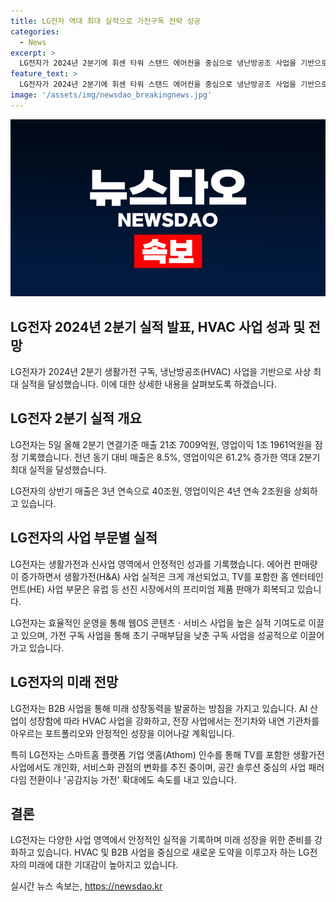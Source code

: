 ```yaml
---
title: LG전자 역대 최대 실적으로 가전구독 전략 성공
categories:
  - News
excerpt: >
  LG전자가 2024년 2분기에 휘센 타워 스탠드 에어컨을 중심으로 냉난방공조 사업을 기반으로 사상 최대 실적을 달성했다. 에어컨 등 가전 제품의 성수기 판매와 구독 사업으로 시장을 공략하며 매출과 이익이 증가했고, 휘센 스탠드 에어컨의 성과도 높게 평가되었다. 또한, LG전자는 새로운 사업 모델을 통해 글로벌 시장을 공략하고 있으며, B2B 사업과 미래 사업 발굴에도 역량을 집중하고 있다. 이 같은 성과에 대한 자세한 내용은 이달 말 예정된 실적 설명회에서 공개될 예정이다.
feature_text: >
  LG전자가 2024년 2분기에 휘센 타워 스탠드 에어컨을 중심으로 냉난방공조 사업을 기반으로 사상 최대 실적을 달성했다. 에어컨 등 가전 제품의 성수기 판매와 구독 사업으로 시장을 공략하며 매출과 이익이 증가했고, 휘센 스탠드 에어컨의 성과도 높게 평가되었다. 또한, LG전자는 새로운 사업 모델을 통해 글로벌 시장을 공략하고 있으며, B2B 사업과 미래 사업 발굴에도 역량을 집중하고 있다. 이 같은 성과에 대한 자세한 내용은 이달 말 예정된 실적 설명회에서 공개될 예정이다.
image: '/assets/img/newsdao_breakingnews.jpg'
---
```


<p><img src="/assets/img/newsdao_breakingnews.jpg" alt="pcversion 속보" /></p>

<h2 data-ke-size="size26">LG전자 2024년 2분기 실적 발표, HVAC 사업 성과 및 전망</h2>

<p data-ke-size="size16">LG전자가 2024년 2분기 생활가전 구독, 냉난방공조(HVAC) 사업을 기반으로 사상 최대 실적을 달성했습니다. 이에 대한 상세한 내용을 살펴보도록 하겠습니다.</p>

<h2 data-ke-size="size24">LG전자 2분기 실적 개요</h2>

<p data-ke-size="size16">LG전자는 5일 올해 2분기 연결기준 매출 21조 7009억원, 영업이익 1조 1961억원을 잠정 기록했습니다. 전년 동기 대비 매출은 8.5%, 영업이익은 61.2% 증가한 역대 2분기 최대 실적을 달성했습니다.</p>

<p data-ke-size="size16">LG전자의 상반기 매출은 3년 연속으로 40조원, 영업이익은 4년 연속 2조원을 상회하고 있습니다.</p>

<h2 data-ke-size="size24">LG전자의 사업 부문별 실적</h2>

<p data-ke-size="size16">LG전자는 생활가전과 신사업 영역에서 안정적인 성과를 기록했습니다. 에어컨 판매량이 증가하면서 생활가전(H&A) 사업 실적은 크게 개선되었고, TV를 포함한 홈 엔터테인먼트(HE) 사업 부문은 유럽 등 선진 시장에서의 프리미엄 제품 판매가 회복되고 있습니다.</p>

<p data-ke-size="size16">LG전자는 효율적인 운영을 통해 웹OS 콘텐츠ㆍ서비스 사업을 높은 실적 기여도로 이끌고 있으며, 가전 구독 사업을 통해 초기 구매부담을 낮춘 구독 사업을 성공적으로 이끌어가고 있습니다.</p>

<h2 data-ke-size="size24">LG전자의 미래 전망</h2>

<p data-ke-size="size16">LG전자는 B2B 사업을 통해 미래 성장동력을 발굴하는 방침을 가지고 있습니다. AI 산업이 성장함에 따라 HVAC 사업을 강화하고, 전장 사업에서는 전기차와 내연 기관차를 아우르는 포트폴리오와 안정적인 성장을 이어나갈 계획입니다.</p>

<p data-ke-size="size16">특히 LG전자는 스마트홈 플랫폼 기업 앳홈(Athom) 인수를 통해 TV를 포함한 생활가전 사업에서도 개인화, 서비스화 관점의 변화를 추진 중이며, 공간 솔루션 중심의 사업 패러다임 전환이나 '공감지능 가전' 확대에도 속도를 내고 있습니다.</p>

<h2 data-ke-size="size24">결론</h2>

<p data-ke-size="size16">LG전자는 다양한 사업 영역에서 안정적인 실적을 기록하며 미래 성장을 위한 준비를 강화하고 있습니다. HVAC 및 B2B 사업을 중심으로 새로운 도약을 이루고자 하는 LG전자의 미래에 대한 기대감이 높아지고 있습니다.</p>
실시간 뉴스 속보는, <a href="https://newsdao.kr" rel="dofollow">https://newsdao.kr</a>


